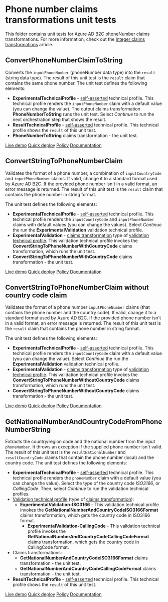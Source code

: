 # Phone number claims transformations unit tests

This folder contains unit tests for Azure AD B2C phoneNumber claims transformations. For more information, check out the [Integer claims transformations](https://docs.microsoft.com/azure/active-directory-b2c/phone-number-claims-transformations) article.

## ConvertPhoneNumberClaimToString

Converts the `inputPhoneNumber` (phoneNumber data type) into the `result` (string data type).  The result of this unit test is the `result` claim that contains the same phone number. The unit test defines the following elements:

- **ExperimentalTechnicalProfile** - [self-asserted](https://docs.microsoft.com/azure/active-directory-b2c/self-asserted-technical-profile) technical profile. This technical profile renders the `inputPhoneNumber` claim with a default value (you can change the value). The output claims transformation **PhoneNumberToString** runs the unit test. Select *Continue* to run the next orchestration step that shows the result.
- **ResultTechnicalProfile** - [self-asserted](https://docs.microsoft.com/azure/active-directory-b2c/self-asserted-technical-profile) technical profile. This technical profile shows the `result` of this unit test.
- **PhoneNumberToString** claims transformation - the unit test.

[Live demo](https://b2clivedemo.b2clogin.com/b2clivedemo.onmicrosoft.com/B2C_1A_CT_ConvertPhoneNumberClaimToString/oauth2/v2.0/authorize?client_id=cfaf887b-a9db-4b44-ac47-5efff4e2902c&nonce=defaultNonce&redirect_uri=https%3A%2F%2Fjwt.ms&scope=openid&response_type=id_token&prompt=login)
[Quick deploy](https://b2ciefsetupapp.azurewebsites.net/)
[Policy](CT_ConvertPhoneNumberClaimToString.xml)
[Documentation](https://docs.microsoft.com/azure/active-directory-b2c/phone-number-claims-transformations#convertphonenumberclaimtostring)

## ConvertStringToPhoneNumberClaim

Validates the format of a phone number, a combination of `inputCountryCode` and `inputPhoneNumber` claims. If valid, change it to a standard format used by Azure AD B2C. If the provided phone number isn't in a valid format, an error message is returned. The result of this unit test is the `result` claim that contains the phone number in string format.

The unit test defines the following elements:

- **ExperimentalTechnicalProfile** - [self-asserted](https://docs.microsoft.com/azure/active-directory-b2c/self-asserted-technical-profile) technical profile. This technical profile renders the `inputCountryCode` and `inputPhoneNumber` claims with default values (you can change the values). Select *Continue* the run the **ExperimentalValidation** validation technical profile.
- **ExperimentalValidation** - [claims transformation](https://docs.microsoft.com/azure/active-directory-b2c/claims-transformation-technical-profile) type of [validation technical profile](https://docs.microsoft.com/azure/active-directory-b2c/validation-technical-profile). This validation technical profile invokes the **ConvertStringToPhoneNumberWithCountryCode** claims transformation, which runs the unit test.
- **ConvertStringToPhoneNumberWithCountryCode** claims transformation - the unit test.

[Live demo](https://b2clivedemo.b2clogin.com/b2clivedemo.onmicrosoft.com/B2C_1A_CT_ConvertStringToPhoneNumberClaim/oauth2/v2.0/authorize?client_id=cfaf887b-a9db-4b44-ac47-5efff4e2902c&nonce=defaultNonce&redirect_uri=https%3A%2F%2Fjwt.ms&scope=openid&response_type=id_token&prompt=login)
[Quick deploy](https://b2ciefsetupapp.azurewebsites.net/)
[Policy](CT_ConvertStringToPhoneNumberClaim.xml)
[Documentation](https://docs.microsoft.com/azure/active-directory-b2c/phone-number-claims-transformations#convertstringtophonenumberclaim)

## ConvertStringToPhoneNumberClaim without country code claim

Validates the format of a phone number  `inputPhoneNumber` claims (that contains the phone number and the country code). If valid, change it to a standard format used by Azure AD B2C. If the provided phone number isn't in a valid format, an error message is returned. The result of this unit test is the `result` claim that contains the phone number in string format.

The unit test defines the following elements:

- **ExperimentalTechnicalProfile** - [self-asserted](https://docs.microsoft.com/azure/active-directory-b2c/self-asserted-technical-profile) technical profile. This technical profile renders the `inputCountryCode` claim with a default value (you can change the value). Select *Continue* the run the **ExperimentalValidation** validation technical profile.
- **ExperimentalValidation** - [claims transformation](https://docs.microsoft.com/azure/active-directory-b2c/claims-transformation-technical-profile) type of [validation technical profile](https://docs.microsoft.com/azure/active-directory-b2c/validation-technical-profile). This validation technical profile invokes the **ConvertStringToPhoneNumberWithoutCountryCode** claims transformation, which runs the unit test.
- **ConvertStringToPhoneNumberWithoutCountryCode** claims transformation - the unit test.

[Live demo](https://b2clivedemo.b2clogin.com/b2clivedemo.onmicrosoft.com/B2C_1A_CT_ConvertStringToPhoneNumberClaim_WithoutCountryCodeClaim/oauth2/v2.0/authorize?client_id=cfaf887b-a9db-4b44-ac47-5efff4e2902c&nonce=defaultNonce&redirect_uri=https%3A%2F%2Fjwt.ms&scope=openid&response_type=id_token&prompt=login)
[Quick deploy](https://b2ciefsetupapp.azurewebsites.net/)
[Policy](CT_ConvertStringToPhoneNumberClaimWithoutCountryCodeClaim.xml)
[Documentation](https://docs.microsoft.com/azure/active-directory-b2c/phone-number-claims-transformations#convertstringtophonenumberclaim)

## GetNationalNumberAndCountryCodeFromPhoneNumberString

Extracts the country/region code and the national number from the input `phoneNumber`. It throws an exception if the supplied phone number isn't valid. The result of this unit test is the `resultNationalNumber` and `resultCountryCode` claims that contain the phone number (local) and the country code. The unit test defines the following elements:

- **ExperimentalTechnicalProfile** - [self-asserted](https://docs.microsoft.com/azure/active-directory-b2c/self-asserted-technical-profile) technical profile. This technical profile renders the `phoneNumber` claim with a  default value (you can change the value). Select the type of the country code *ISO3166*, or *CallingCode*. Then, select *Continue* to run the validation technical profiles.
- [Validation technical profile](https://docs.microsoft.com/azure/active-directory-b2c/validation-technical-profile) (type of [claims transformation](https://docs.microsoft.com/azure/active-directory-b2c/claims-transformation-technical-profile)):
  - **ExperimentalValidation-ISO3166** -  This validation technical profile invokes the **GetNationalNumberAndCountryCodeISO3166Format** claims transformation, which gets the country code in ISO3166 format.
    - **ExperimentalValidation-CallingCode** -  This validation technical profile invokes the **GetNationalNumberAndCountryCodeCallingCodeFormat** claims transformation, which gets the country code in CallingCode format.
- Claims transformations:
  - **GetNationalNumberAndCountryCodeISO3166Format** claims transformation - the unit test.
  - **GetNationalNumberAndCountryCodeCallingCodeFormat** claims transformation - the unit test.
- **ResultTechnicalProfile** - [self-asserted](https://docs.microsoft.com/azure/active-directory-b2c/self-asserted-technical-profile) technical profile. This technical profile shows the `result` of this unit test.

[Live demo](https://b2clivedemo.b2clogin.com/b2clivedemo.onmicrosoft.com/B2C_1A_CT_GetNationalNumberAndCountryCodeFromPhoneNumberString/oauth2/v2.0/authorize?client_id=cfaf887b-a9db-4b44-ac47-5efff4e2902c&nonce=defaultNonce&redirect_uri=https%3A%2F%2Fjwt.ms&scope=openid&response_type=id_token&prompt=login)
[Quick deploy](https://b2ciefsetupapp.azurewebsites.net/)
[Policy](CT_GetNationalNumberAndCountryCodeFromPhoneNumberString.xml)
[Documentation](https://docs.microsoft.com/azure/active-directory-b2c/phone-number-claims-transformations#getnationalnumberandcountrycodefromphonenumberstring)